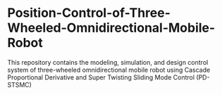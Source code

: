 # Position-Control-of-Three-Wheeled-Omnidirectional-Mobile-Robot
This repository contains the modeling, simulation, and design control system of three-wheeled omnidirectional mobile robot using Cascade Proportional Derivative and Super Twisting Sliding Mode Control (PD-STSMC)
